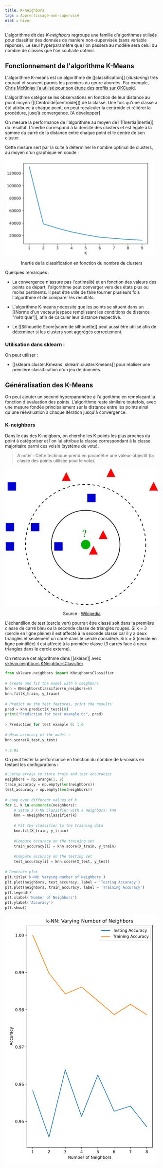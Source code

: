 ```yaml
---
title: K-neighbors
tags : Apprentissage-non-supervisé
etat : hiver
---
```


L'algorithme dit des *K-neighbors* regroupe une famille d'algorithmes utilisés pour classifier des données de manière non-supervisée (sans variable réponse). Le seul hyperparamètre que l'on passera au modèle sera celui du nombre de classes que l'on souhaite obtenir.

## Fonctionnement de l'algorithme K-Means

L'algorithme K-means est un algorithme de [[classification]] (*clustering*) très courant et souvent parmis les premiers du genre abordés. Par exemple, [Chris McKinlay l'a utilisé pour son étude des profils sur OKCupid](https://www.wired.com/2014/01/how-to-hack-okcupid/). 

L'algorithme catégorise les observations en fonction de leur distance au point moyen ([[Centroïde\|centroïde]]) de la classe. Une fois qu'une classe a été attribuée à chaque point, on peut recalculer la centroïde et réitérer la procédure, jusq'à convergence. \[A développer]

On mesure la performance de l'algorithme au moyen de l'[[Inertia|inertie]] du résultat. L'inertie correspond à la densité des clusters et est égale à la somme du carré de la distance entre chaque point et le centre de son cluster. 

Cette mesure sert par la suite à déterminer le nombre optimal de clusters, au moyen d'un graphique en coude :

![elbow](/assets/img/kmeanselbow.png#center)
<div align="center">
	<p>
  Inertie de la classification en fonction du nombre de clusters
</p>
</div>

Quelques remarques :

- La convergence n'assure pas l'optimalité et en fonction des valeurs des points de départ, l'algorithme peut converger vers des états plus ou moins pertinents. Il peut être utile de faire tourner plusieurs fois l'algorithme et de comparer les résultats.

- L'algorithme K-means nécessite que les points se situent dans un [[Norme d'un vecteur\|espace remplissant les conditions de distance "métrique"]], afin de calculer leur distance respective.

- Le [[Silhouette Score\|score de silhouette]] peut aussi être utilisé afin de déterminer si les clusters sont aggrégés correctement.

### Utilisation dans sklearn :

On peut utiliser :
- [[sklearn.cluster.Kmeans\| sklearn.cluster.Kmeans]] pour réaliser une première classification d'un jeu de données.

## Généralisation des K-Means

On peut ajouter un second hyperparamètre à l'algorithme en remplaçant la fonction d'évaluation des points. L'algorithme reste similaire toutefois, avec une mesure fondée principalement sur la distance entre les points ainsi qu'une réévaluation à chaque itération jusqu'à convergence.

### K-neighbors

Dans le cas des K-neigbors, on cherche les K points les plus proches du point à catégoriser et l'on lui attribue la classe correspondant à la classe majoritaire parmi ces voisin (système de vote). 

> A noter : Cette technique prend en paramètre une valeur-objectif (la classe des points utilisée pour le vote).

![kneighbors](/assets/img/kneigbors.png#center)

<div align="center">
	<p>
 Source : <a href="https://fr.wikipedia.org/wiki/M%C3%A9thode_des_k_plus_proches_voisins">Wikipedia</a>
</p>
</div>

L'échantillon de test (cercle vert) pourrait être classé soit dans la première classe de carré bleu ou la seconde classe de triangles rouges. Si k = 3 (cercle en ligne pleine) il est affecté à la seconde classe car il y a deux triangles et seulement un carré dans le cercle considéré. Si k = 5 (cercle en ligne pointillée) il est affecté à la première classe (3 carrés face à deux triangles dans le cercle externe).

On retrouve cet algorithme dans [[sklean]] avec [sklean.neighbors.KNeighborsClassifier](https://scikit-learn.org/stable/modules/generated/sklearn.neighbors.KNeighborsClassifier.html#sklearn.neighbors.KNeighborsClassifier)

```python
from sklearn.neighbors import KNeighborsClassifier

# Create and fit the model with 6 neighbors
knn = KNeighborsClassifier(n_neigbors=6)
knn.fit(X_train, y_train)

# Predict on the test features, print the results
pred = knn.predict(X_test)[0]
print("Prediction for test example 0:", pred)

> Prediction for test example 0: 1.0

# Mean accuracy of the model :
knn.score(X_test,y_test)

> 0.91
````

On peut tester la performance en fonction du nombre de k-voisins en testant les configurations :

```python
# Setup arrays to store train and test accuracies
neighbors = np.arange(1, 9)
train_accuracy = np.empty(len(neighbors))
test_accuracy = np.empty(len(neighbors))

# Loop over different values of k
for i, k in enumerate(neighbors):
    # Setup a k-NN Classifier with k neighbors: knn
    knn = KNeighborsClassifier(k)

    # Fit the classifier to the training data
    knn.fit(X_train, y_train)
    
    #Compute accuracy on the training set
    train_accuracy[i] = knn.score(X_train, y_train)

    #Compute accuracy on the testing set
    test_accuracy[i] = knn.score(X_test, y_test)

# Generate plot
plt.title('k-NN: Varying Number of Neighbors')
plt.plot(neighbors, test_accuracy, label = 'Testing Accuracy')
plt.plot(neighbors, train_accuracy, label = 'Training Accuracy')
plt.legend()
plt.xlabel('Number of Neighbors')
plt.ylabel('Accuracy')
plt.show()
```
![](/assets/img/k-voisins-perf.png#center)